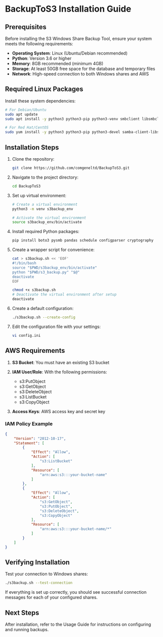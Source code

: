 # BackupToS3 Installation Guide

## Prerequisites

Before installing the S3 Windows Share Backup Tool, ensure your system meets the following requirements:

* **Operating System**: Linux (Ubuntu/Debian recommended)
* **Python**: Version 3.6 or higher
* **Memory**: 8GB recommended (minimum 4GB)
* **Storage**: At least 50GB free space for the database and temporary files
* **Network**: High-speed connection to both Windows shares and AWS

## Required Linux Packages

Install these system dependencies:

```bash
# For Debian/Ubuntu
sudo apt update
sudo apt install -y python3 python3-pip python3-venv smbclient libsmbclient-dev build-essential

# For Red Hat/CentOS
sudo yum install -y python3 python3-pip python3-devel samba-client-libs samba-client
```

## Installation Steps

1. Clone the repository:
   ```bash
   git clone https://github.com/comgeneltd/BackupToS3.git
   ```

2. Navigate to the project directory:
   ```bash
   cd BackupToS3
   ```

3. Set up virtual environment:
   ```bash
   # Create a virtual environment
   python3 -m venv s3backup_env
   
   # Activate the virtual environment
   source s3backup_env/bin/activate
   ```

4. Install required Python packages:
   ```bash
   pip install boto3 pysmb pandas schedule configparser cryptography
   ```

5. Create a wrapper script for convenience:
   ```bash
   cat > s3backup.sh << 'EOF'
   #!/bin/bash
   source "$PWD/s3backup_env/bin/activate"
   python "$PWD/s3_backup.py" "$@"
   deactivate
   EOF

   chmod +x s3backup.sh
   # Deactivate the virtual environment after setup
   deactivate
   ```

6. Create a default configuration:
   ```bash
   ./s3backup.sh --create-config
   ```

7. Edit the configuration file with your settings:
   ```bash
   vi config.ini
   ```

## AWS Requirements

1. **S3 Bucket**: You must have an existing S3 bucket
2. **IAM User/Role**: With the following permissions:
   - s3:PutObject
   - s3:GetObject
   - s3:DeleteObject
   - s3:ListBucket
   - s3:CopyObject

3. **Access Keys**: AWS access key and secret key

### IAM Policy Example

```json
{
    "Version": "2012-10-17",
    "Statement": [
        {
            "Effect": "Allow",
            "Action": [
                "s3:ListBucket"
            ],
            "Resource": [
                "arn:aws:s3:::your-bucket-name"
            ]
        },
        {
            "Effect": "Allow",
            "Action": [
                "s3:GetObject",
                "s3:PutObject",
                "s3:DeleteObject",
                "s3:CopyObject"
            ],
            "Resource": [
                "arn:aws:s3:::your-bucket-name/*"
            ]
        }
    ]
}
```

## Verifying Installation

Test your connection to Windows shares:

```bash
./s3backup.sh --test-connection
```

If everything is set up correctly, you should see successful connection messages for each of your configured shares.

## Next Steps

After installation, refer to the Usage Guide for instructions on configuring and running backups.
